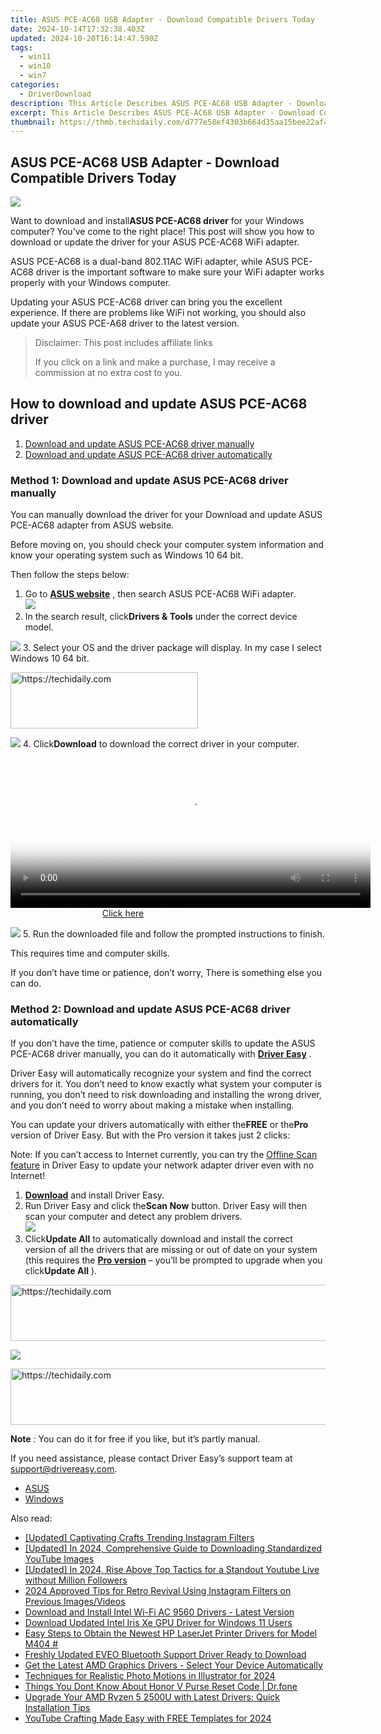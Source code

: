 ```yaml
---
title: ASUS PCE-AC68 USB Adapter - Download Compatible Drivers Today
date: 2024-10-14T17:32:38.403Z
updated: 2024-10-20T16:14:47.590Z
tags:
  - win11
  - win10
  - win7
categories:
  - DriverDownload
description: This Article Describes ASUS PCE-AC68 USB Adapter - Download Compatible Drivers Today
excerpt: This Article Describes ASUS PCE-AC68 USB Adapter - Download Compatible Drivers Today
thumbnail: https://thmb.techidaily.com/d777e58ef4303b664d35aa15bee22af42d07562b2b0bef75f1c8d6d220322ae4.jpg
---
```


## ASUS PCE-AC68 USB Adapter - Download Compatible Drivers Today

![](https://images.drivereasy.com/wp-content/uploads/2018/12/img_5c17149abf493.jpg)

 Want to download and install**ASUS PCE-AC68 driver** for your Windows computer? You’ve come to the right place! This post will show you how to download or update the driver for your ASUS PCE-AC68 WiFi adapter.

 ASUS PCE-AC68 is a dual-band 802.11AC WiFi adapter, while ASUS PCE-AC68 driver is the important software to make sure your WiFi adapter works properly with your Windows computer.

 Updating your ASUS PCE-AC68 driver can bring you the excellent experience. If there are problems like WiFi not working, you should also update your ASUS PCE-A68 driver to the latest version.

>  Disclaimer: This post includes affiliate links
>
>  If you click on a link and make a purchase, I may receive a commission at no extra cost to you.
>

## How to download and update ASUS PCE-AC68 driver

1. [Download and update ASUS PCE-AC68 driver manually](https://tools.techidaily.com/drivereasy/download/)
2. [Download and update ASUS PCE-AC68 driver automatically](https://tools.techidaily.com/drivereasy/download/)

### Method 1: Download and update ASUS PCE-AC68 driver manually

 You can manually download the driver for your Download and update ASUS PCE-AC68 adapter from ASUS website.

 Before moving on, you should check your computer system information and know your operating system such as Windows 10 64 bit.

Then follow the steps below:

1. Go to **[ASUS website](https://www.asus.com/)**  , then search ASUS PCE-AC68 WiFi adapter.  
![](https://images.drivereasy.com/wp-content/uploads/2018/12/img_5c171761c8106.png)
2. In the search result, click**Drivers & Tools** under the correct device model.  

![](https://images.drivereasy.com/wp-content/uploads/2018/12/img_5c1717837d774.jpg)
3. Select your OS and the driver package will display. In my case I select Windows 10 64 bit.  

<!-- affiliate ads begin -->
<a href="https://aligracehair.sjv.io/c/5597632/2016129/19272" target="_top" id="2016129">
  <img src="//a.impactradius-go.com/display-ad/19272-2016129" border="0" alt="https://techidaily.com" width="300" height="90"/>
</a>
<img height="0" width="0" src="https://aligracehair.sjv.io/i/5597632/2016129/19272" style="position:absolute;visibility:hidden;" border="0" />
<!-- affiliate ads end -->

![](https://images.drivereasy.com/wp-content/uploads/2018/12/img_5c1717b56876e.jpg)
4. Click**Download** to download the correct driver in your computer.  

<!-- affiliate ads begin -->
<span id="1983545">
					<video width="576" height="240" style="cursor:pointer"
           poster="//a.impactradius-go.com/display-clicktoplayimage/1983545.png"
           onclick="if(!this.playClicked){this.play();this.setAttribute('controls',true);this.playClicked=true;}">
	   <source src="//a.impactradius-go.com/display-ad/22993-1983545">
	   <img src="//a.impactradius-go.com/display-clicktoplayimage/1983545.png" style="border: none; height: 100%; width: 100%; object-fit: contain">
	</video>
	<div style="width:360px;text-align:center"><a href="javascript:window.open(decodeURIComponent('https%3A%2F%2Fhomestyler.sjv.io%2Fc%2F5597632%2F1983545%2F22993'), '_blank');void(0);">Click here</a></div>
</span>
<img height="0" width="0" src="https://imp.pxf.io/i/5597632/1983545/22993" style="position:absolute;visibility:hidden;" border="0" />
<!-- affiliate ads end -->

![](https://images.drivereasy.com/wp-content/uploads/2018/12/img_5c1717cd7e05e.jpg)
5. Run the downloaded file and follow the prompted instructions to finish.

This requires time and computer skills.

 If you don’t have time or patience, don’t worry, There is something else you can do.

### Method 2: Download and update ASUS PCE-AC68 driver automatically

 If you don’t have the time, patience or computer skills to update the ASUS PCE-AC68 driver manually, you can do it automatically with **[Driver Easy](https://tools.techidaily.com/drivereasy/download/)**  .

 Driver Easy will automatically recognize your system and find the correct drivers for it. You don’t need to know exactly what system your computer is running, you don’t need to risk downloading and installing the wrong driver, and you don’t need to worry about making a mistake when installing.

 You can update your drivers automatically with either the**FREE** or the**Pro** version of Driver Easy. But with the Pro version it takes just 2 clicks:

 Note: If you can’t access to Internet currently, you can try the [Offline Scan feature](https://tools.techidaily.com/drivereasy/download/) in Driver Easy to update your network adapter driver even with no Internet!

1. **[Download](https://tools.techidaily.com/drivereasy/download/)**  and install Driver Easy.
2. Run Driver Easy and click the**Scan Now** button. Driver Easy will then scan your computer and detect any problem drivers.  
![](https://images.drivereasy.com/wp-content/uploads/2018/12/img_5c147338d0289.jpg)
3. Click**Update All** to automatically download and install the correct version of all the drivers that are missing or out of date on your system (this requires the **[Pro version](https://tools.techidaily.com/drivereasy/download/)**  – you’ll be prompted to upgrade when you click**Update All** ).  

<!-- affiliate ads begin -->
<a href="https://ephamedtechinc.pxf.io/c/5597632/2123512/26400" target="_top" id="2123512">
  <img src="//a.impactradius-go.com/display-ad/26400-2123512" border="0" alt="https://techidaily.com" width="728" height="90"/>
</a>
<img height="0" width="0" src="https://ephamedtechinc.pxf.io/i/5597632/2123512/26400" style="position:absolute;visibility:hidden;" border="0" />
<!-- affiliate ads end -->

![](https://images.drivereasy.com/wp-content/uploads/2018/12/img_5c1474c94bd8a.jpg)  

<!-- affiliate ads begin -->
<a href="https://bluettiit.sjv.io/c/5597632/2148129/17093" target="_top" id="2148129">
  <img src="//a.impactradius-go.com/display-ad/17093-2148129" border="0" alt="https://techidaily.com" width="728" height="90"/>
</a>
<img height="0" width="0" src="https://bluettiit.sjv.io/i/5597632/2148129/17093" style="position:absolute;visibility:hidden;" border="0" />
<!-- affiliate ads end -->

**Note** : You can do it for free if you like, but it’s partly manual.

 If you need assistance, please contact Driver Easy’s support team at <support@drivereasy.com>.

* [ASUS](https://tools.techidaily.com/drivereasy/download/)
* [Windows](https://tools.techidaily.com/drivereasy/download/)

<ins class="adsbygoogle"
     style="display:block"
     data-ad-format="autorelaxed"
     data-ad-client="ca-pub-7571918770474297"
     data-ad-slot="1223367746"></ins>

<ins class="adsbygoogle"
     style="display:block"
     data-ad-client="ca-pub-7571918770474297"
     data-ad-slot="8358498916"
     data-ad-format="auto"
     data-full-width-responsive="true"></ins>

<span class="atpl-alsoreadstyle">Also read:</span>
<div><ul>
<li><a href="https://instagram-video-files.techidaily.com/updated-captivating-crafts-trending-instagram-filters/"><u>[Updated] Captivating Crafts Trending Instagram Filters</u></a></li>
<li><a href="https://facebook-video-footage.techidaily.com/updated-in-2024-comprehensive-guide-to-downloading-standardized-youtube-images/"><u>[Updated] In 2024, Comprehensive Guide to Downloading Standardized YouTube Images</u></a></li>
<li><a href="https://vp-tips.techidaily.com/updated-in-2024-rise-above-top-tactics-for-a-standout-youtube-live-without-million-followers/"><u>[Updated] In 2024, Rise Above Top Tactics for a Standout Youtube Live without Million Followers</u></a></li>
<li><a href="https://instagram-video-recordings.techidaily.com/2024-approved-tips-for-retro-revival-using-instagram-filters-on-previous-imagesvideos/"><u>2024 Approved Tips for Retro Revival Using Instagram Filters on Previous Images/Videos</u></a></li>
<li><a href="https://win-amazing.techidaily.com/download-and-install-intel-wi-fi-ac-9560-drivers-latest-version/"><u>Download and Install Intel Wi-Fi AC 9560 Drivers - Latest Version</u></a></li>
<li><a href="https://win-amazing.techidaily.com/download-updated-intel-iris-xe-gpu-driver-for-windows-11-users/"><u>Download Updated Intel Iris Xe GPU Driver for Windows 11 Users</u></a></li>
<li><a href="https://win-amazing.techidaily.com/1722959635724-easy-steps-to-obtain-the-newest-hp-laserjet-printer-drivers-for-model-m404/"><u>Easy Steps to Obtain the Newest HP LaserJet Printer Drivers for Model M404 #</u></a></li>
<li><a href="https://win-amazing.techidaily.com/freshly-updated-eveo-bluetooth-support-driver-ready-to-download/"><u>Freshly Updated EVEO Bluetooth Support Driver Ready to Download</u></a></li>
<li><a href="https://win-amazing.techidaily.com/get-the-latest-amd-graphics-drivers-select-your-device-automatically/"><u>Get the Latest AMD Graphics Drivers - Select Your Device Automatically</u></a></li>
<li><a href="https://fox-info.techidaily.com/techniques-for-realistic-photo-motions-in-illustrator-for-2024/"><u>Techniques for Realistic Photo Motions in Illustrator for 2024</u></a></li>
<li><a href="https://techidaily.com/things-you-dont-know-about-honor-v-purse-reset-code-drfone-by-drfone-reset-android-reset-android/"><u>Things You Dont Know About Honor V Purse Reset Code | Dr.fone</u></a></li>
<li><a href="https://win-amazing.techidaily.com/upgrade-your-amd-ryzen-5-2500u-with-latest-drivers-quick-installation-tips/"><u>Upgrade Your AMD Ryzen 5 2500U with Latest Drivers: Quick Installation Tips</u></a></li>
<li><a href="https://facebook-video-share.techidaily.com/youtube-crafting-made-easy-with-free-templates-for-2024/"><u>YouTube Crafting Made Easy with FREE Templates for 2024</u></a></li>
</ul></div>

